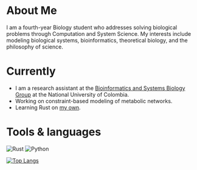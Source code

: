 # About Me

I am a fourth-year Biology student who addresses solving biological problems through Computation and System Science. My interests include modeling biological systems, bioinformatics, theoretical biology, and the philosophy of science.

# Currently

- I am a research assistant at the [Bioinformatics and Systems Biology Group](https://gibbslab.github.io/) at the National University of Colombia.
- Working on constraint-based modeling of metabolic networks.
- Learning Rust on [my own](https://github.com/hdescobarh/rustaceology-logbook).

# Tools & languages

![Rust](https://img.shields.io/badge/-Rust-B7410E?logo=rust&logoColor=28282B&labelColor=white)
![Python](https://img.shields.io/badge/-Python-646464?logo=python&labelColor=fcdd55)


[![Top Langs](https://github-readme-stats-hdescobarh.vercel.app/api/top-langs/?username=hdescobarh&size_weight=0.4&count_weight=0.6&exclude_repo=github-readme-stats,cadena_lagenerica_backend,cadena_lagenerica_frontend,retos-programacion-2023&theme=dracula)](https://github.com/hdescobarh/github-readme-stats)

<!--
### Hi there 👋

**hdescobarh/hdescobarh** is a ✨ _special_ ✨ repository because its `README.md` (this file) appears on your GitHub profile.

Here are some ideas to get you started:

- 🔭 I’m currently working on ...
- 🌱 I’m currently learning ...
- 👯 I’m looking to collaborate on ...
- 🤔 I’m looking for help with ...
- 💬 Ask me about ...
- 📫 How to reach me: ...
- 😄 Pronouns: ...
- ⚡ Fun fact: ...
-->
